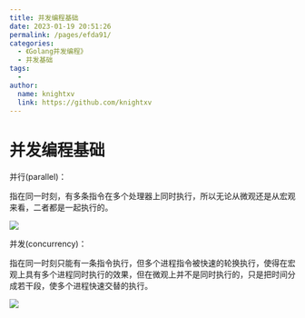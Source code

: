 ```yaml
---
title: 并发编程基础
date: 2023-01-19 20:51:26
permalink: /pages/efda91/
categories:
  - 《Golang并发编程》
  - 并发基础
tags:
  - 
author: 
  name: knightxv
  link: https://github.com/knightxv
---
```

# 并发编程基础

并行(parallel)：

指在同一时刻，有多条指令在多个处理器上同时执行，所以无论从微观还是从宏观来看，二者都是一起执行的。

![](https://cdn.staticaly.com/gh/knightxv/image-hosting@master/20230128/1-1.19vjwzpbgjs0.webp)

并发(concurrency)：

指在同一时刻只能有一条指令执行，但多个进程指令被快速的轮换执行，使得在宏观上具有多个进程同时执行的效果，但在微观上并不是同时执行的，只是把时间分成若干段，使多个进程快速交替的执行。

![](https://cdn.staticaly.com/gh/knightxv/image-hosting@master/20230128/1-2.5qe3yvrt38k0.webp)
